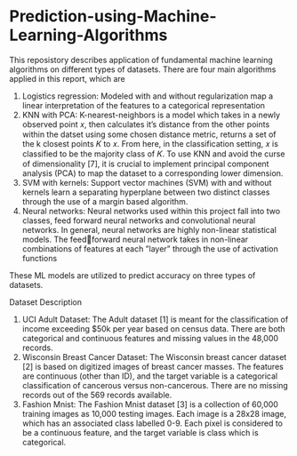 # Prediction-using-Machine-Learning-Algorithms

This reposistory describes application of fundamental machine learning algorithms on different types of datasets. There are four main algorithms applied in this report, which are
  1. Logistics regression: Modeled with and without regularization map a linear interpretation of the features to a categorical representation
  2. KNN with PCA:  K-nearest-neighbors is a model which takes in a newly observed point 𝑥, then calculates it’s distance from the other points within the datset using some chosen distance metric, returns a set of the k closest points 𝐾 to 𝑥. From here, in the classification setting, 𝑥 is classified to be the majority class of 𝐾. To use KNN and avoid the curse of dimensionality [7], it is crucial to implement principal component analysis (PCA) to map the dataset to a corresponding lower dimension.
  3. SVM with kernels: Support vector machines (SVM) with and without kernels learn a separating hyperplane between two distinct classes through the use of a margin based algorithm.
  4. Neural networks: Neural networks used within this project fall into two classes, feed forward neural networks and convolutional neural networks. In general, neural networks are highly non-linear statistical models. The feedforward neural network takes in non-linear combinations of features at each ”layer” through the use of activation functions 

These ML models are utilized to predict accuracy on three types of datasets.

Dataset Description
1) UCI Adult Dataset: The Adult dataset [1] is meant for the classification of income exceeding $50k per year
based on census data. There are both categorical and continuous features and missing values in the 48,000 records.
2) Wisconsin Breast Cancer Dataset: The Wisconsin breast cancer dataset [2] is based on digitized images
of breast cancer masses. The features are continuous (other than ID), and the target variable is a categorical
classification of cancerous versus non-cancerous. There are no missing records out of the 569 records available.
3) Fashion Mnist: The Fashion Mnist dataset [3] is a collection of 60,000 training images as 10,000 testing
images. Each image is a 28x28 image, which has an associated class labelled 0-9. Each pixel is considered to be
a continuous feature, and the target variable is class which is categorical.
